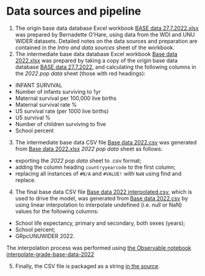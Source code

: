 # Data sources and pipeline

1. The origin base data database Excel workbook [BASE data 27.7.2022.xlsx](https://github.com/stuwilmur/GRADE-DOH-data/blob/main/assets/data/BASE%20data%2027.7.2022%20with%20new%20POP%20data.xlsx) was prepared by Bernadette O'Hare, using data from the WDI and UNU WIDER datasets. Detailed notes on the data sources and preparation are contained in the _Intro and data sources_ sheet of the workbook.
2. The intermediate base data database Excel workbook [Base data 2022.xlsx](https://github.com/stuwilmur/GRADE-DOH-data/blob/main/assets/data/BASE%20data%202022.xlsx) was prepared by taking a copy of the origin base data database [BASE data 27.7.2022](https://github.com/stuwilmur/GRADE-DOH-data/blob/main/assets/data/BASE%20data%2027.7.2022%20with%20new%20POP%20data.xlsx), and calculating the following columns in the _2022 pop data_ sheet (those with red headings):

- INFANT SURVIVAL
- Number of infants surviving to 1yr
- Maternal survival per 100,000 live births
- Maternal survival rate %
- U5 survival rate (per 1000 live births)
- U5 survival %
- Number of children surviving to five
- School percent

3. The intermediate base data CSV file [Base data 2022.csv](https://github.com/stuwilmur/GRADE-DOH-data/blob/main/assets/data/BASE%20data%202022.csv) was generated from [Base data 2022.xlsx](https://github.com/stuwilmur/GRADE-DOH-data/blob/main/assets/data/BASE%20data%202022.xlsx) _2022 pop data_ sheet as follows:

- exporting the _2022 pop data_ sheet to .csv format;
- adding the column heading `countryyearcode` to the first column;
- replacing all instances of `#N/A` and `#VALUE!` with `NaN` using find and replace.

4. The final base data CSV file [Base data 2022 interpolated.csv](https://github.com/stuwilmur/GRADE-DOH-data/blob/main/assets/data/BASE%20data%202022%20interpolated.csv), which is used to drive the model, was generated from [Base data 2022.csv](https://github.com/stuwilmur/GRADE-DOH-data/blob/main/assets/data/BASE%20data%202022.csv) by using linear interpolation to interpolate undefined (i.e. null or NaN) values for the following columns:

- School life expectancy, primary and secondary, both sexes (years);
- School percent;
- GRpcUNUWIDER 2022.

The interpolation process was performed using [the Observable notebook interpolate-grade-base-data-2022](https://observablehq.com/@stuwilmur/interpolate-grade-base-data-2022)

5. Finally, the CSV file is packaged as a string [in the source](https://github.com/stuwilmur/GRADE-DOH-data/blob/main/src/data/data.js).
